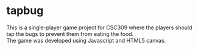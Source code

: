 # tapbug
This is a single-player game project for CSC309 where the players should tap the bugs to prevent them from eating the food.  
The game was developed using Javascript and HTML5 canvas.